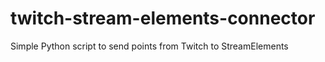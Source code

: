 # twitch-stream-elements-connector
Simple Python script to send points from Twitch to StreamElements
